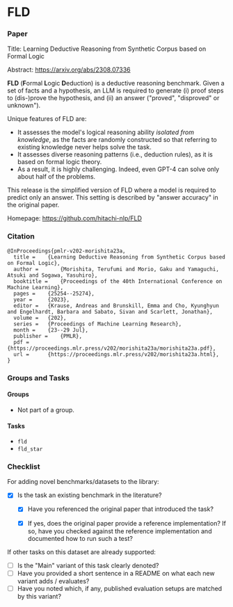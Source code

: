# FLD

### Paper

Title: Learning Deductive Reasoning from Synthetic Corpus based on Formal Logic

Abstract: https://arxiv.org/abs/2308.07336

**FLD** (**F**ormal **L**ogic **D**eduction) is a deductive reasoning benchmark.
Given a set of facts and a hypothesis, an LLM is required to generate (i) proof steps to (dis-)prove the hypothesis, and (ii) an answer ("proved", "disproved" or unknown").

Unique features of FLD are:
* It assesses the model's logical reasoning ability *isolated from knowledge*, as the facts are randomly constructed so that referring to existing knowledge never helps solve the task. 
* It assesses diverse reasoning patterns (i.e., deduction rules), as it is based on formal logic theory.
* As a result, it is highly challenging. Indeed, even GPT-4 can solve only about half of the problems. 

This release is the simplified version of FLD where a model is required to predict only an answer.
This setting is described by "answer accuracy" in the original paper.

Homepage: https://github.com/hitachi-nlp/FLD


### Citation

```
@InProceedings{pmlr-v202-morishita23a,
  title = 	 {Learning Deductive Reasoning from Synthetic Corpus based on Formal Logic},
  author =       {Morishita, Terufumi and Morio, Gaku and Yamaguchi, Atsuki and Sogawa, Yasuhiro},
  booktitle = 	 {Proceedings of the 40th International Conference on Machine Learning},
  pages = 	 {25254--25274},
  year = 	 {2023},
  editor = 	 {Krause, Andreas and Brunskill, Emma and Cho, Kyunghyun and Engelhardt, Barbara and Sabato, Sivan and Scarlett, Jonathan},
  volume = 	 {202},
  series = 	 {Proceedings of Machine Learning Research},
  month = 	 {23--29 Jul},
  publisher =    {PMLR},
  pdf = 	 {https://proceedings.mlr.press/v202/morishita23a/morishita23a.pdf},
  url = 	 {https://proceedings.mlr.press/v202/morishita23a.html},
}
```

### Groups and Tasks

#### Groups

* Not part of a group.

#### Tasks

* `fld`
* `fld_star`

### Checklist

For adding novel benchmarks/datasets to the library:
* [x] Is the task an existing benchmark in the literature?
  * [x] Have you referenced the original paper that introduced the task?
  * [x] If yes, does the original paper provide a reference implementation? If so, have you checked against the reference implementation and documented how to run such a test?


If other tasks on this dataset are already supported:
* [ ] Is the "Main" variant of this task clearly denoted?
* [ ] Have you provided a short sentence in a README on what each new variant adds / evaluates?
* [ ] Have you noted which, if any, published evaluation setups are matched by this variant?

